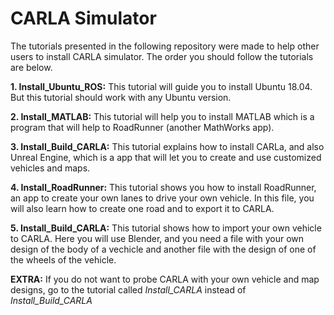 # CARLA Simulator

The tutorials presented in the following repository were made to help other users to install CARLA simulator. The order you should follow the tutorials are below. 

**1. Install_Ubuntu_ROS:** This tutorial will guide you to install Ubuntu 18.04. But this tutorial should work with any Ubuntu version. 

**2. Install_MATLAB:** This tutorial will help you to install MATLAB which is a program that will help to RoadRunner (another MathWorks app).

**3. Install_Build_CARLA:** This tutorial explains how to install CARLa, and also Unreal Engine, which is a app that will let you to create and use customized vehicles and maps. 

**4. Install_RoadRunner:** This tutorial shows you how to install RoadRunner, an app to create your own lanes to drive your own vehicle. In this file, you will also learn how to create one road and to export it to CARLA.

**5. Install_Build_CARLA:** This tutorial shows how to import your own vehicle to CARLA. Here you will use Blender, and you need a file with your own design of the body of a vechicle and another file with the design of one of the wheels of the vehicle. 

**EXTRA:** If you do not want to probe CARLA with your own vehicle and map designs, go to the tutorial called *Install_CARLA* instead of *Install_Build_CARLA*
